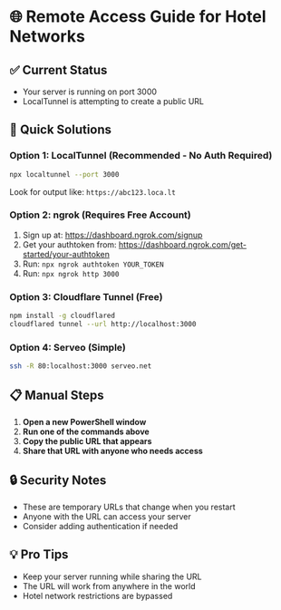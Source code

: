 # 🌐 Remote Access Guide for Hotel Networks

## ✅ Current Status
- Your server is running on port 3000
- LocalTunnel is attempting to create a public URL

## 🚀 Quick Solutions

### Option 1: LocalTunnel (Recommended - No Auth Required)
```bash
npx localtunnel --port 3000
```
Look for output like: `https://abc123.loca.lt`

### Option 2: ngrok (Requires Free Account)
1. Sign up at: https://dashboard.ngrok.com/signup
2. Get your authtoken from: https://dashboard.ngrok.com/get-started/your-authtoken
3. Run: `npx ngrok authtoken YOUR_TOKEN`
4. Run: `npx ngrok http 3000`

### Option 3: Cloudflare Tunnel (Free)
```bash
npm install -g cloudflared
cloudflared tunnel --url http://localhost:3000
```

### Option 4: Serveo (Simple)
```bash
ssh -R 80:localhost:3000 serveo.net
```

## 📋 Manual Steps

1. **Open a new PowerShell window**
2. **Run one of the commands above**
3. **Copy the public URL that appears**
4. **Share that URL with anyone who needs access**

## 🔒 Security Notes
- These are temporary URLs that change when you restart
- Anyone with the URL can access your server
- Consider adding authentication if needed

## 💡 Pro Tips
- Keep your server running while sharing the URL
- The URL will work from anywhere in the world
- Hotel network restrictions are bypassed 